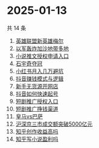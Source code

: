 # 2025-01-13

共 14 条

<!-- BEGIN -->
<!-- 最后更新时间 Mon Jan 13 2025 15:10:16 GMT+0800 (China Standard Time) -->

1. [英雄联盟新英雄梅尔](https://www.zhihu.com/search?q=%E8%8B%B1%E9%9B%84%E8%81%94%E7%9B%9F%E6%96%B0%E8%8B%B1%E9%9B%84%E6%A2%85%E5%B0%94)
1. [以军轰炸加沙地带多地](https://www.zhihu.com/search?q=%E4%BB%A5%E5%86%9B%E8%BD%B0%E7%82%B8%E5%8A%A0%E6%B2%99%E5%9C%B0%E5%B8%A6%E5%A4%9A%E5%9C%B0)
1. [小说推文授权申请入口](https://www.zhihu.com/search?q=%E5%B0%8F%E8%AF%B4%E6%8E%A8%E6%96%87%E6%8E%88%E6%9D%83%E7%94%B3%E8%AF%B7%E5%85%A5%E5%8F%A3)
1. [石宇奇夺冠](https://www.zhihu.com/search?q=%E7%9F%B3%E5%AE%87%E5%A5%87%E5%A4%BA%E5%86%A0)
1. [小红书月入几万避坑](https://www.zhihu.com/search?q=%E5%B0%8F%E7%BA%A2%E4%B9%A6%E6%9C%88%E5%85%A5%E5%87%A0%E4%B8%87%E9%81%BF%E5%9D%91)
1. [抖音赚钱模式与逻辑](https://www.zhihu.com/search?q=%E6%8A%96%E9%9F%B3%E8%B5%9A%E9%92%B1%E6%A8%A1%E5%BC%8F%E4%B8%8E%E9%80%BB%E8%BE%91)
1. [新手无货源开网店](https://www.zhihu.com/search?q=%E6%96%B0%E6%89%8B%E6%97%A0%E8%B4%A7%E6%BA%90%E5%BC%80%E7%BD%91%E5%BA%97)
1. [抖音如何快速起号](https://www.zhihu.com/search?q=%E6%8A%96%E9%9F%B3%E5%A6%82%E4%BD%95%E5%BF%AB%E9%80%9F%E8%B5%B7%E5%8F%B7)
1. [短剧推广授权入口](https://www.zhihu.com/search?q=%E7%9F%AD%E5%89%A7%E6%8E%A8%E5%B9%BF%E6%8E%88%E6%9D%83%E5%85%A5%E5%8F%A3)
1. [短剧推广挣钱渠道](https://www.zhihu.com/search?q=%E7%9F%AD%E5%89%A7%E6%8E%A8%E5%B9%BF%E6%8C%A3%E9%92%B1%E6%B8%A0%E9%81%93)
1. [皇马vs巴萨](https://www.zhihu.com/search?q=%E7%9A%87%E9%A9%ACvs%E5%B7%B4%E8%90%A8)
1. [沪深京三市成交额突破5000亿元](https://www.zhihu.com/search?q=%E6%B2%AA%E6%B7%B1%E4%BA%AC%E4%B8%89%E5%B8%82%E6%88%90%E4%BA%A4%E9%A2%9D%E7%AA%81%E7%A0%B45000%E4%BA%BF%E5%85%83)
1. [知乎创作收益高吗](https://www.zhihu.com/search?q=%E7%9F%A5%E4%B9%8E%E5%88%9B%E4%BD%9C%E6%94%B6%E7%9B%8A%E9%AB%98%E5%90%97)
1. [知乎写小说盈利吗](https://www.zhihu.com/search?q=%E7%9F%A5%E4%B9%8E%E5%86%99%E5%B0%8F%E8%AF%B4%E7%9B%88%E5%88%A9%E5%90%97)

<!-- END -->
